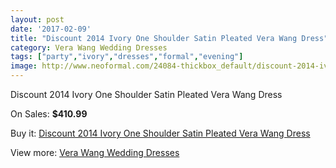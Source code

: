 ```yaml
---
layout: post
date: '2017-02-09'
title: "Discount 2014 Ivory One Shoulder Satin Pleated Vera Wang Dress"
category: Vera Wang Wedding Dresses
tags: ["party","ivory","dresses","formal","evening"]
image: http://www.neoformal.com/24084-thickbox_default/discount-2014-ivory-one-shoulder-satin-pleated-vera-wang-dress.jpg
---
```

Discount 2014 Ivory One Shoulder Satin Pleated Vera Wang Dress

On Sales: **$410.99**
<a href="https://www.neoformal.com/en/vera-wang-wedding-dresses-2014/8166-discount-2014-ivory-one-shoulder-satin-pleated-vera-wang-dress.html"><amp-img layout="responsive" width="600" height="600" src="//www.neoformal.com/24084-thickbox_default/discount-2014-ivory-one-shoulder-satin-pleated-vera-wang-dress.jpg" alt="Discount 2014 Ivory One Shoulder Satin Pleated Vera Wang Dress 0" /></a>

Buy it: [Discount 2014 Ivory One Shoulder Satin Pleated Vera Wang Dress](https://www.neoformal.com/en/vera-wang-wedding-dresses-2014/8166-discount-2014-ivory-one-shoulder-satin-pleated-vera-wang-dress.html "Discount 2014 Ivory One Shoulder Satin Pleated Vera Wang Dress")

View more: [Vera Wang Wedding Dresses](https://www.neoformal.com/en/134-vera-wang-wedding-dresses-2014 "Vera Wang Wedding Dresses")